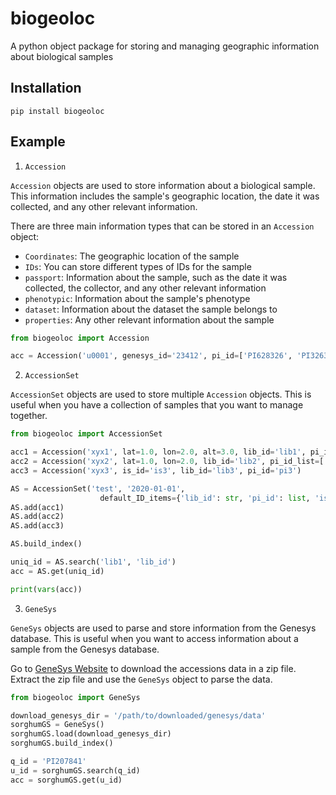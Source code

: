 # biogeoloc
A python object package for storing and managing geographic information about biological samples

## Installation
```
pip install biogeoloc
```

## Example
1. `Accession`

`Accession` objects are used to store information about a biological sample. This information includes the sample's geographic location, the date it was collected, and any other relevant information.

There are three main information types that can be stored in an `Accession` object:

- `Coordinates`: The geographic location of the sample
- `IDs`: You can store different types of IDs for the sample
- `passport`: Information about the sample, such as the date it was collected, the collector, and any other relevant information
- `phenotypic`: Information about the sample's phenotype
- `dataset`: Information about the dataset the sample belongs to
- `properties`: Any other relevant information about the sample

```python
from biogeoloc import Accession

acc = Accession('u0001', genesys_id='23412', pi_id=['PI628326', 'PI326387'], lib_id='333', latitude=12.345, longitude=23.456, dataset={'reseq': True})
```

2. `AccessionSet`

`AccessionSet` objects are used to store multiple `Accession` objects. This is useful when you have a collection of samples that you want to manage together.

```python
from biogeoloc import AccessionSet

acc1 = Accession('xyx1', lat=1.0, lon=2.0, alt=3.0, lib_id='lib1', pi_id='pi1')
acc2 = Accession('xyx2', lat=1.0, lon=2.0, lib_id='lib2', pi_id_list=['pi2', 'pi3'], is_id_list=['is2', 'is3'])
acc3 = Accession('xyx3', is_id='is3', lib_id='lib3', pi_id='pi3')

AS = AccessionSet('test', '2020-01-01',
                    default_ID_items={'lib_id': str, 'pi_id': list, 'is_id': list})
AS.add(acc1)
AS.add(acc2)
AS.add(acc3)

AS.build_index()

uniq_id = AS.search('lib1', 'lib_id')
acc = AS.get(uniq_id)

print(vars(acc))
```

3. `GeneSys`

`GeneSys` objects are used to parse and store information from the Genesys database. This is useful when you want to access information about a sample from the Genesys database.

Go to [GeneSys Website](https://www.genesys-pgr.org/) to download the accessions data in a zip file. Extract the zip file and use the `GeneSys` object to parse the data.

```python
from biogeoloc import GeneSys

download_genesys_dir = '/path/to/downloaded/genesys/data'
sorghumGS = GeneSys()
sorghumGS.load(download_genesys_dir)
sorghumGS.build_index()

q_id = 'PI207841'
u_id = sorghumGS.search(q_id)
acc = sorghumGS.get(u_id)
```


